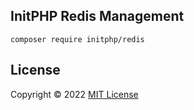 ## InitPHP Redis Management

```
composer require initphp/redis
```

## License

Copyright &copy; 2022 [MIT License](./LICENSE) 
